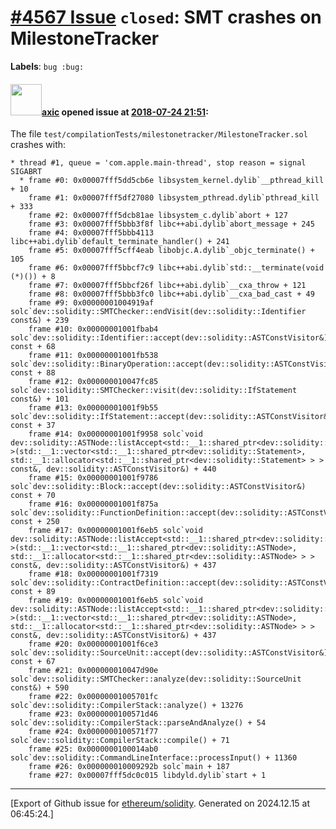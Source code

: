 # [\#4567 Issue](https://github.com/ethereum/solidity/issues/4567) `closed`: SMT crashes on MilestoneTracker
**Labels**: `bug :bug:`


#### <img src="https://avatars.githubusercontent.com/u/20340?v=4" width="50">[axic](https://github.com/axic) opened issue at [2018-07-24 21:51](https://github.com/ethereum/solidity/issues/4567):

The file `test/compilationTests/milestonetracker/MilestoneTracker.sol` crashes with:
```
* thread #1, queue = 'com.apple.main-thread', stop reason = signal SIGABRT
  * frame #0: 0x00007fff5dd5cb6e libsystem_kernel.dylib`__pthread_kill + 10
    frame #1: 0x00007fff5df27080 libsystem_pthread.dylib`pthread_kill + 333
    frame #2: 0x00007fff5dcb81ae libsystem_c.dylib`abort + 127
    frame #3: 0x00007fff5bbb3f8f libc++abi.dylib`abort_message + 245
    frame #4: 0x00007fff5bbb4113 libc++abi.dylib`default_terminate_handler() + 241
    frame #5: 0x00007fff5cff4eab libobjc.A.dylib`_objc_terminate() + 105
    frame #6: 0x00007fff5bbcf7c9 libc++abi.dylib`std::__terminate(void (*)()) + 8
    frame #7: 0x00007fff5bbcf26f libc++abi.dylib`__cxa_throw + 121
    frame #8: 0x00007fff5bbb3fc0 libc++abi.dylib`__cxa_bad_cast + 49
    frame #9: 0x00000001004919af solc`dev::solidity::SMTChecker::endVisit(dev::solidity::Identifier const&) + 239
    frame #10: 0x00000001001fbab4 solc`dev::solidity::Identifier::accept(dev::solidity::ASTConstVisitor&) const + 68
    frame #11: 0x00000001001fb538 solc`dev::solidity::BinaryOperation::accept(dev::solidity::ASTConstVisitor&) const + 88
    frame #12: 0x000000010047fc85 solc`dev::solidity::SMTChecker::visit(dev::solidity::IfStatement const&) + 101
    frame #13: 0x00000001001f9b55 solc`dev::solidity::IfStatement::accept(dev::solidity::ASTConstVisitor&) const + 37
    frame #14: 0x00000001001f9958 solc`void dev::solidity::ASTNode::listAccept<std::__1::shared_ptr<dev::solidity::Statement> >(std::__1::vector<std::__1::shared_ptr<dev::solidity::Statement>, std::__1::allocator<std::__1::shared_ptr<dev::solidity::Statement> > > const&, dev::solidity::ASTConstVisitor&) + 440
    frame #15: 0x00000001001f9786 solc`dev::solidity::Block::accept(dev::solidity::ASTConstVisitor&) const + 70
    frame #16: 0x00000001001f875a solc`dev::solidity::FunctionDefinition::accept(dev::solidity::ASTConstVisitor&) const + 250
    frame #17: 0x00000001001f6eb5 solc`void dev::solidity::ASTNode::listAccept<std::__1::shared_ptr<dev::solidity::ASTNode> >(std::__1::vector<std::__1::shared_ptr<dev::solidity::ASTNode>, std::__1::allocator<std::__1::shared_ptr<dev::solidity::ASTNode> > > const&, dev::solidity::ASTConstVisitor&) + 437
    frame #18: 0x00000001001f7319 solc`dev::solidity::ContractDefinition::accept(dev::solidity::ASTConstVisitor&) const + 89
    frame #19: 0x00000001001f6eb5 solc`void dev::solidity::ASTNode::listAccept<std::__1::shared_ptr<dev::solidity::ASTNode> >(std::__1::vector<std::__1::shared_ptr<dev::solidity::ASTNode>, std::__1::allocator<std::__1::shared_ptr<dev::solidity::ASTNode> > > const&, dev::solidity::ASTConstVisitor&) + 437
    frame #20: 0x00000001001f6ce3 solc`dev::solidity::SourceUnit::accept(dev::solidity::ASTConstVisitor&) const + 67
    frame #21: 0x000000010047d90e solc`dev::solidity::SMTChecker::analyze(dev::solidity::SourceUnit const&) + 590
    frame #22: 0x00000001005701fc solc`dev::solidity::CompilerStack::analyze() + 13276
    frame #23: 0x0000000100571d46 solc`dev::solidity::CompilerStack::parseAndAnalyze() + 54
    frame #24: 0x0000000100571f77 solc`dev::solidity::CompilerStack::compile() + 71
    frame #25: 0x0000000100014ab0 solc`dev::solidity::CommandLineInterface::processInput() + 11360
    frame #26: 0x000000010009292b solc`main + 187
    frame #27: 0x00007fff5dc0c015 libdyld.dylib`start + 1
```




-------------------------------------------------------------------------------



[Export of Github issue for [ethereum/solidity](https://github.com/ethereum/solidity). Generated on 2024.12.15 at 06:45:24.]

